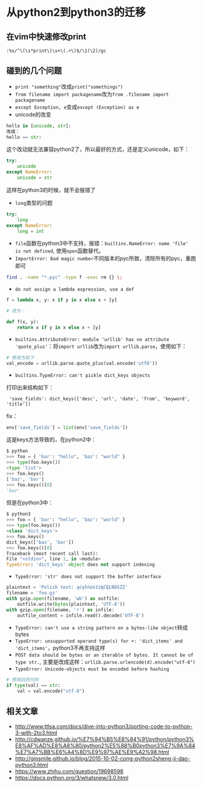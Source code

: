 # 从python2到python3的迁移



## 在vim中快速修改print

```
:%s/^\(\s*print\)\s+\(.+\)$/\1(\2)/gc
```

## 碰到的几个问题

- `print "something"`改成`print("somethings")`
- `from filename import packagename`改为`from .filename import packagename`
- `except Exception, e`变成`except (Exception) as e`
- unicode的改变

```python
hello in [unicode, str]:
改成：
hello == str:
```

这个改动就无法兼容python2了，所以最好的方式，还是定义unicode，如下：

```python
try:
    unicode
except NameError:
    unicode = str
```

这样在python3的时候，就不会报错了

- `long`类型的问题

```python
try:
    long
except NameError:
    long = int
```

- `file`函数在python3中不支持，报错：`builtins.NameError: name 'file' is not defined`, 使用`open`函数替代。
- `ImportError: Bad magic number`不同版本的pyc所致，清除所有的pyc，重跑即可

```sh
find . -name "*.pyc" -type f -exec rm {} \;
```

- `do not assign a lambda expression, use a def`

```python
f = lambda x, y: x if y in x else x + [y]

# 改为：

def f(x, y):
    return x if y in x else x + [y]
```
- `builtins.AttributeError: module 'urllib' has no attribute 'quote_plus'`：将`import urllib`改为`import urllib.parse`，使用如下：

```python
# 修改为如下
val_encode = urllib.parse.quote_plus(val.encode('utf8'))
```

- `builtins.TypeError: can't pickle dict_keys objects`

打印出来结构如下：

```
 'save_fields': dict_keys(['desc', 'url', 'date', 'from', 'keyword', 'title'])
```

fix：

```python
env['save_fields'] = list(env['save_fields'])
```

这是keys方法导致的，在python2中：

```python
$ python
>>> foo = { 'bar': "hello", 'baz': "world" }
>>> type(foo.keys())
<type 'list'>
>>> foo.keys()
['baz', 'bar']
>>> foo.keys()[0]
'baz'
```

但是在python3中：

```python
$ python3
>>> foo = { 'bar': "hello", 'baz': "world" }
>>> type(foo.keys())
<class 'dict_keys'>
>>> foo.keys()
dict_keys(['baz', 'bar'])
>>> foo.keys()[0]
Traceback (most recent call last):
File "<stdin>", line 1, in <module>
TypeError: 'dict_keys' object does not support indexing
```

- `TypeError: 'str' does not support the buffer interface`

```python
plaintext = 'Polish text: ąćęłńóśźżĄĆĘŁŃÓŚŹŻ'
filename = 'foo.gz'
with gzip.open(filename, 'wb') as outfile:
    outfile.write(bytes(plaintext, 'UTF-8'))
with gzip.open(filename, 'r') as infile:
    outfile_content = infile.read().decode('UTF-8')
```

- `TypeError: can't use a string pattern on a bytes-like object`转成bytes
- `TypeError: unsupported operand type(s) for +: 'dict_items' and 'dict_items'`，python3不再支持这样
- `POST data should be bytes or an iterable of bytes. It cannot be of type str.`, 主要是改成这样：`urllib.parse.urlencode(d).encode("utf-8")`
- `TypeError: Unicode-objects must be encoded before hashing`

```python
# 修改后的代码
if type(val) == str:
    val = val.encode("utf-8")
```

## 相关文章

- http://www.ttlsa.com/docs/dive-into-python3/porting-code-to-python-3-with-2to3.html
- http://cdwanze.github.io/%E7%94%B5%E8%84%91/python/python3%E8%AF%AD%E8%A8%80/python2%E5%88%B0python3%E7%9A%84%E7%A7%BB%E6%A4%8D%E9%97%AE%E9%A2%98.html
- http://ginsmile.github.io/blog/2015-10-02-cong-python2sheng-ji-dao-python3.html
- https://www.zhihu.com/question/19698598
- https://docs.python.org/3/whatsnew/3.0.html

